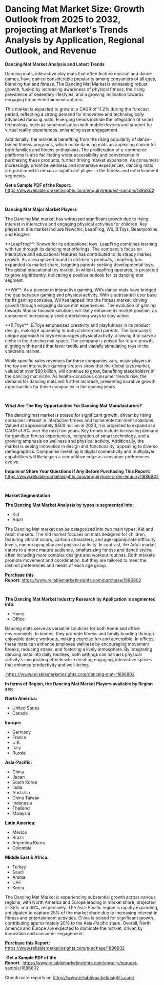 <p><h1>Dancing Mat Market Size: Growth Outlook from 2025 to 2032, projecting at Market's Trends Analysis by Application, Regional Outlook, and Revenue</h1></p><p><strong>Dancing Mat Market Analysis and Latest Trends</strong></p>
<p><p>Dancing mats, interactive play mats that often feature musical and dance games, have gained considerable popularity among consumers of all ages, blending fun and fitness. The Dancing Mat Market is witnessing robust growth, fueled by increasing awareness of physical fitness, the rising prevalence of sedentary lifestyles, and a growing inclination towards engaging home entertainment options. </p><p>This market is expected to grow at a CAGR of 11.2% during the forecast period, reflecting a strong demand for innovative and technologically advanced dancing mats. Emerging trends include the integration of smart technology, such as synchronization with mobile devices and support for virtual reality experiences, enhancing user engagement. </p><p>Additionally, the market is benefiting from the rising popularity of dance-based fitness programs, which make dancing mats an appealing choice for both families and fitness enthusiasts. The proliferation of e-commerce platforms is also facilitating wider accessibility and convenience in purchasing these products, further driving market expansion. As consumers increasingly prioritize wellness and immersive experiences, dancing mats are positioned to remain a significant player in the fitness and entertainment segments.</p></p>
<p><strong>Get a Sample PDF of the Report:&nbsp;</strong> <a href="https://www.reliablemarketinsights.com/enquiry/request-sample/1886802?utm_campaign=3583&utm_medium=2&utm_source=Github&utm_content=ia&utm_term=04042025&utm_id=dancing-mat">https://www.reliablemarketinsights.com/enquiry/request-sample/1886802</a></p>
<p>&nbsp;</p>
<p><strong>Dancing Mat Major Market Players</strong></p>
<p><p>The Dancing Mat market has witnessed significant growth due to rising interest in interactive and engaging physical activities for children. Key players in this market include Newchic, LeapFrog, Wii, B.Toys, Beautyonline, and Kingzer.</p><p>**LeapFrog**: Known for its educational toys, LeapFrog combines learning with fun through its dancing mat offerings. The company's focus on interactive and educational features has contributed to its steady market growth. As a recognized brand in children's products, LeapFrog has expanded its market share, targeting parents seeking developmental toys. The global educational toy market, in which LeapFrog operates, is projected to grow significantly, indicating a positive outlook for its dancing mat segment.</p><p>**Wii**: As a pioneer in interactive gaming, Wii’s dance mats have bridged the gap between gaming and physical activity. With a substantial user base for its gaming consoles, Wii has tapped into the fitness market, driving growth through engaging dance mat experiences. The evolution of gaming towards fitness-focused solutions will likely enhance its market position, as consumers increasingly seek entertaining ways to stay active.</p><p>**B.Toys**: B.Toys emphasizes creativity and playfulness in its product design, making it appealing to both children and parents. The company’s unique approach to toys encourages physical activity, allowing it to carve a niche in the dancing mat space. The company is poised for future growth, aligning with trends that favor tactile and visually stimulating toys in the children’s market.</p><p>While specific sales revenues for these companies vary, major players in the toy and interactive gaming sectors show that the global toys market, valued at over $90 billion, will continue to grow, benefiting stakeholders in the dancing mat niche. As health-conscious consumer trends rise, the demand for dancing mats will further increase, presenting lucrative growth opportunities for these companies in the coming years.</p></p>
<p>&nbsp;</p>
<p><strong>What Are The Key Opportunities For Dancing Mat Manufacturers?</strong></p>
<p><p>The dancing mat market is poised for significant growth, driven by rising consumer interest in interactive fitness and home entertainment solutions. Valued at approximately $500 million in 2023, it is projected to expand at a CAGR of 8% over the next five years. Key trends include increasing demand for gamified fitness experiences, integration of smart technology, and a growing emphasis on wellness and physical activity. Additionally, the market is seeing innovation in design and functionality, appealing to diverse demographics. Companies investing in digital connectivity and multiplayer capabilities will likely gain a competitive edge as consumer preferences evolve.</p></p>
<p><strong>Inquire or Share Your Questions If Any Before Purchasing This Report:</strong> <a href="https://www.reliablemarketinsights.com/enquiry/pre-order-enquiry/1886802?utm_campaign=3583&utm_medium=2&utm_source=Github&utm_content=ia&utm_term=04042025&utm_id=dancing-mat">https://www.reliablemarketinsights.com/enquiry/pre-order-enquiry/1886802</a></p>
<p>&nbsp;</p>
<p><strong>Market Segmentation</strong></p>
<p><strong>The Dancing Mat Market Analysis by types is segmented into:</strong></p>
<p><ul><li>Kid</li><li>Adult</li></ul></p>
<p><p>The Dancing Mat market can be categorized into two main types: Kid and Adult markets. The Kid market focuses on mats designed for children, featuring vibrant colors, cartoon characters, and age-appropriate difficulty levels, encouraging play and physical activity. In contrast, the Adult market caters to a more mature audience, emphasizing fitness and dance styles, often including more complex designs and workout routines. Both markets promote movement and coordination, but they are tailored to meet the distinct preferences and needs of each age group.</p></p>
<p><strong>Purchase this Report:&nbsp;</strong><a href="https://www.reliablemarketinsights.com/purchase/1886802?utm_campaign=3583&utm_medium=2&utm_source=Github&utm_content=ia&utm_term=04042025&utm_id=dancing-mat">https://www.reliablemarketinsights.com/purchase/1886802</a></p>
<p>&nbsp;</p>
<p><strong>The Dancing Mat Market Industry Research by Application is segmented into:</strong></p>
<p><ul><li>Home</li><li>Office</li></ul></p>
<p><p>Dancing mats serve as versatile solutions for both home and office environments. In homes, they promote fitness and family bonding through enjoyable dance workouts, making exercise fun and accessible. In offices, these mats can enhance employee wellness by encouraging movement breaks, reducing stress, and fostering a lively atmosphere. By integrating dancing mats into daily routines, both settings can harness physical activity's invigorating effects while creating engaging, interactive spaces that enhance productivity and well-being.</p></p>
<p><a href="https://www.reliablemarketinsights.com/dancing-mat-r1886802?utm_campaign=3583&utm_medium=2&utm_source=Github&utm_content=ia&utm_term=04042025&utm_id=dancing-mat">&nbsp;https://www.reliablemarketinsights.com/dancing-mat-r1886802</a></p>
<p><strong>In terms of Region, the Dancing Mat Market Players available by Region are:</strong></p>
<p>
    <p> <strong> North America: </strong>
        <ul>
            <li>United States</li>
            <li>Canada</li>
        </ul>
        </p> 
    <p> <strong> Europe: </strong>
        <ul>
            <li>Germany</li>
            <li>France</li>
            <li>U.K.</li>
            <li>Italy</li>
            <li>Russia</li>
        </ul>
        </p> 
    <p> <strong> Asia-Pacific: </strong>
        <ul>
            <li>China</li>
            <li>Japan</li>
            <li>South Korea</li>
            <li>India</li>
            <li>Australia</li>
            <li>China Taiwan</li>
            <li>Indonesia</li>
            <li>Thailand</li>
            <li>Malaysia</li>
        </ul>
        </p> 
    <p> <strong> Latin America: </strong>
        <ul>
            <li>Mexico</li>
            <li>Brazil</li>
            <li>Argentina Korea</li>
            <li>Colombia</li>
        </ul>
        </p> 
    <p> <strong> Middle East & Africa: </strong>
        <ul>
            <li>Turkey</li>
            <li>Saudi</li>
            <li>Arabia</li>
            <li>UAE</li>
            <li>Korea</li>
        </ul>
    </p>
    </p>
<p><p>The Dancing Mat Market is experiencing substantial growth across various regions, with North America and Europe leading in market share, projected at 35% and 30%, respectively. The Asia-Pacific region is rapidly expanding, anticipated to capture 25% of the market share due to increasing interest in fitness and entertainment activities. China is poised for significant growth, contributing approximately 20% to the Asia-Pacific share. Overall, North America and Europe are expected to dominate the market, driven by innovation and consumer engagement.</p></p>
<p><strong>Purchase this Report: </strong><a href="https://www.reliablemarketinsights.com/purchase/1886802?utm_campaign=3583&utm_medium=2&utm_source=Github&utm_content=ia&utm_term=04042025&utm_id=dancing-mat">https://www.reliablemarketinsights.com/purchase/1886802</a></p>
<p>&nbsp;<strong>Get a Sample PDF of the Report:&nbsp;&nbsp;</strong><a href="https://www.reliablemarketinsights.com/enquiry/request-sample/1886802?utm_campaign=3583&utm_medium=2&utm_source=Github&utm_content=ia&utm_term=04042025&utm_id=dancing-mat">https://www.reliablemarketinsights.com/enquiry/request-sample/1886802</a></p>
<p><strong></strong></p>
<p>Check more reports on <a href="https://www.reliablemarketinsights.com/?utm_campaign=3583&utm_medium=2&utm_source=Github&utm_content=ia&utm_term=04042025&utm_id=dancing-mat">https://www.reliablemarketinsights.com/</a></p>